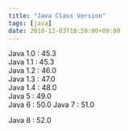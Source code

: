 ```yaml
---
title: "Java Class Version"
tags: [java]
date: 2010-12-03T10:59:00+09:00
---
```

  
Java 1.0 : 45.3  
Java 1.1 : 45.3  
Java 1.2 : 46.0  
Java 1.3 : 47.0  
Java 1.4 : 48.0  
Java 5 : 49.0  
Java 6 : 50.0
Java 7 : 51.0

Java 8 : 52.0

